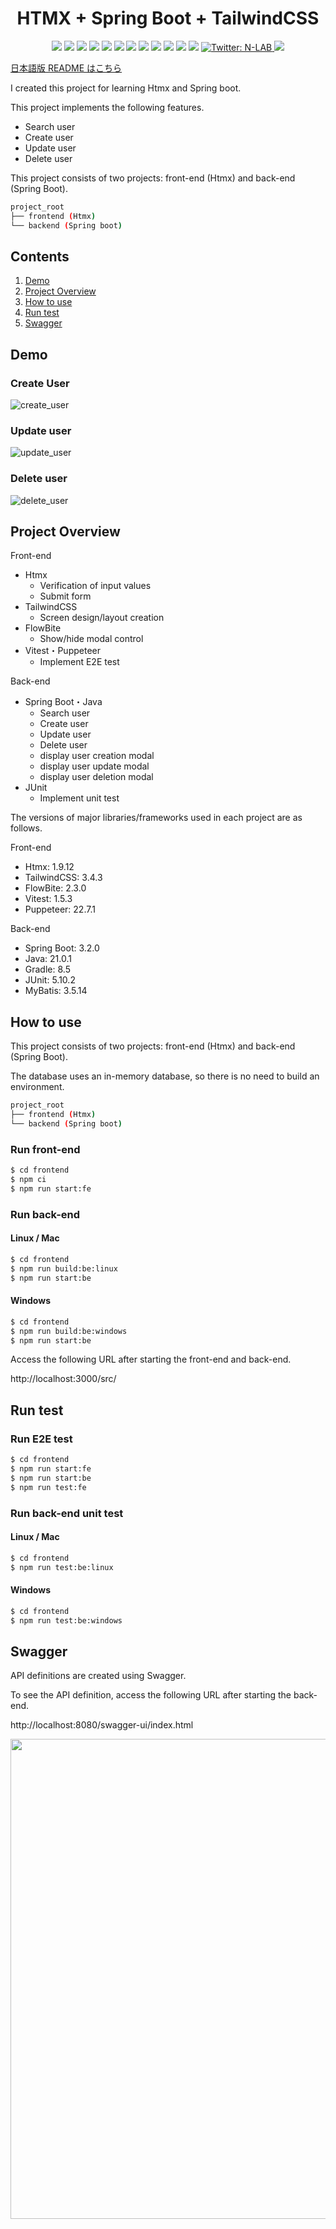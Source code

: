 <h1 align="center">HTMX + Spring Boot + TailwindCSS</h1>
<p align="center">
  <img src="https://img.shields.io/badge/-Swagger-black.svg?logo=Swagger&style=flat">
  <img src="https://img.shields.io/badge/-Htmx-grey.svg?logo=Htmx&style=flat">
  <img src="https://img.shields.io/badge/-Java-007396.svg?logo=Java&style=flat">
  <img src="https://img.shields.io/badge/-Spring Boot-lightyellow.svg?logo=Spring Boot&style=flat">
  <img src="https://img.shields.io/badge/-MyBatis-grey.svg?logo=MyBatis&style=flat">
  <img src="https://img.shields.io/badge/-JUnit5-F36D00.svg?logo=JUnit5&style=flat">
  <img src="https://img.shields.io/badge/-TailWind CSS-white.svg?logo=tailwind css&style=flat">
  <img src="https://img.shields.io/badge/-PlantUML-grey.svg?logo=PlantUML&style=flat">
  <img src="https://img.shields.io/badge/-Windows-0078D6.svg?logo=windows&style=flat">
  <img src="https://img.shields.io/badge/-Mac-grey.svg?logo=macos&style=flat">
  <img src="https://img.shields.io/badge/-Linux-black.svg?logo=linux&style=flat">
  <img src="https://img.shields.io/badge/-VSCode-007ACC.svg?logo=visualstudiocode&style=flat">
  <a href="https://twitter.com/NL4boratory" target="_blank">
    <img alt="Twitter: N-LAB" src="https://img.shields.io/twitter/follow/NL4boratory.svg?style=social" />
  </a>
  <a href="https://github.com/N-Laboratory" target="_blank">
    <img src="https://img.shields.io/badge/-FollowMyAccount-grey.svg?logo=github&style=flat">
  </a>
</p>
<a href="https://github.com/N-Laboratory/htmx-with-spring-boot/blob/main/README-JP.md" target="_blank">
  日本語版 README はこちら
</a>

I created this project for learning Htmx and Spring boot.

This project implements the following features.
* Search user
* Create user
* Update user
* Delete user

This project consists of two projects: front-end (Htmx) and back-end (Spring Boot).
```sh
project_root
├── frontend (Htmx)
└── backend (Spring boot)
```
## Contents

1. [Demo](#demo)
1. [Project Overview](#project-overview)
1. [How to use](#how-to-use)
1. [Run test](#run-test)
1. [Swagger](#swagger)

## Demo
### Create User
![create_user](https://github.com/N-Laboratory/htmx-with-spring-boot/assets/42198184/1ebf2977-8216-44b8-abfb-7e4743e8dde8)

### Update user
![update_user](https://github.com/N-Laboratory/htmx-with-spring-boot/assets/42198184/46f047b1-830a-462c-be8b-491e32fb1a92)

### Delete user

![delete_user](https://github.com/N-Laboratory/htmx-with-spring-boot/assets/42198184/c147453e-d47b-4ac8-8c0a-44c61c386b05)

## Project Overview
Front-end
* Htmx
  *  Verification of input values
  *  Submit form
* TailwindCSS
  *  Screen design/layout creation
* FlowBite
  *  Show/hide modal control
* Vitest・Puppeteer
  *  Implement E2E test

Back-end
* Spring Boot・Java
  *  Search user
  *  Create user
  *  Update user
  *  Delete user
  *  display user creation modal
  *  display user update modal
  *  display user deletion modal
* JUnit
  *  Implement unit test

The versions of major libraries/frameworks used in each project are as follows.

Front-end
* Htmx: 1.9.12
* TailwindCSS: 3.4.3
* FlowBite: 2.3.0
* Vitest: 1.5.3
* Puppeteer: 22.7.1

Back-end
* Spring Boot: 3.2.0
* Java: 21.0.1
* Gradle: 8.5
* JUnit: 5.10.2
* MyBatis: 3.5.14

## How to use
This project consists of two projects: front-end (Htmx) and back-end (Spring Boot).

The database uses an in-memory database, so there is no need to build an environment.

```sh
project_root
├── frontend (Htmx)
└── backend (Spring boot)
```
### Run front-end
```bash
$ cd frontend
$ npm ci
$ npm run start:fe
```

### Run back-end
#### Linux / Mac
```bash
$ cd frontend
$ npm run build:be:linux
$ npm run start:be
```

#### Windows
```bash
$ cd frontend
$ npm run build:be:windows
$ npm run start:be
```
Access the following URL after starting the front-end and back-end.

http://localhost:3000/src/

## Run test
### Run E2E test
```bash
$ cd frontend
$ npm run start:fe
$ npm run start:be
$ npm run test:fe
```

### Run back-end unit test
#### Linux / Mac
```bash
$ cd frontend
$ npm run test:be:linux
```

#### Windows
```bash
$ cd frontend
$ npm run test:be:windows
```

## Swagger
API definitions are created using Swagger.

To see the API definition, access the following URL after starting the back-end.

http://localhost:8080/swagger-ui/index.html

<img width="768" src="https://github.com/N-Laboratory/htmx-with-spring-boot/assets/42198184/e7511701-8347-437b-b454-c38174584d3a">
